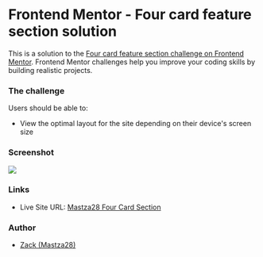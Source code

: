 # Frontend Mentor - Four card feature section solution

This is a solution to the [Four card feature section challenge on Frontend Mentor](https://www.frontendmentor.io/challenges/four-card-feature-section-weK1eFYK). Frontend Mentor challenges help you improve your coding skills by building realistic projects. 


### The challenge

Users should be able to:

- View the optimal layout for the site depending on their device's screen size


### Screenshot

![](./screenshot.jpg)


### Links

- Live Site URL: [Mastza28 Four Card Section](https://your-live-site-url.com)


### Author

- [Zack (Mastza28)](https://www.github.com/Mastza28)
